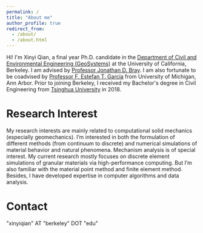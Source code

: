 ```yaml
---
permalink: /
title: "About me"
author_profile: true
redirect_from: 
  - /about/
  - /about.html
---
```


Hi! I'm Xinyi Qian, a final year Ph.D. candidate in the [Department of Civil and Environmental Engineering (GeoSystems)](https://geotechnical.berkeley.edu/) at the University of California, Berkeley. I am advised by [Professor Jonathan D. Bray](https://ce.berkeley.edu/people/faculty/bray). I am also fortunate to be coadvised by [Professor F. Estefan T. Garcia](https://cee.engin.umich.edu/people/garcia-f-estefan-t/) from University of Michigan, Ann Arbor. Prior to joining Berkeley, I received my Bachelor's degree in Civil Engineering from [Tsinghua University](https://www.tsinghua.edu.cn/en/) in 2018.

Research Interest
======
My research interests are mainly related to computational solid mechanics (especially geomechanics). I’m interested in both the formulation of different methods (from continuum to discrete) and numerical simulations of material behavior and natural phenomena. Mechanism analysis is of special interest. My current research mostly focuses on discrete element simulations of granular materials via high-performance computing. But I’m also familiar with the material point method and finite element method. Besides, I have developed expertise in computer algorithms and data analysis.

Contact
======
"xinyiqian" AT "berkeley" DOT "edu"
